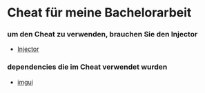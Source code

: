 # Cheat für meine Bachelorarbeit

### um den Cheat zu verwenden, brauchen Sie den Injector
+ [Injector](https://github.com/lachdab/Bachelorarbeit-Injector)

### dependencies die im Cheat verwendet wurden
+ [imgui](https://github.com/ocornut/imgui)
